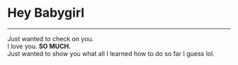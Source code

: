 <!DOCTYPE html>
<html>
  <head>
    <meta charset="utf-8">
  </head>
  <body>
    <h1>Hey Babygirl</h1>
    <hr size="5" noshade>
    <p>Just wanted to check on you. <br>
      I love you. <strong>SO MUCH.</strong> <br>
    Just wanted to show you what all I learned how to do so far I guess lol.</p>
  </body>
</html>
